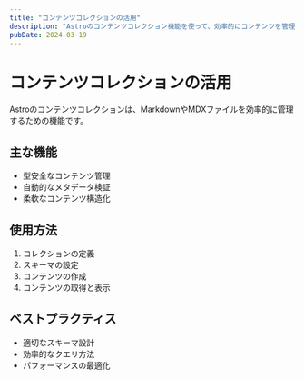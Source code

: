 ```yaml
---
title: "コンテンツコレクションの活用"
description: "Astroのコンテンツコレクション機能を使って、効率的にコンテンツを管理する方法を解説します。"
pubDate: 2024-03-19
---
```


# コンテンツコレクションの活用

Astroのコンテンツコレクションは、MarkdownやMDXファイルを効率的に管理するための機能です。

## 主な機能

- 型安全なコンテンツ管理
- 自動的なメタデータ検証
- 柔軟なコンテンツ構造化

## 使用方法

1. コレクションの定義
2. スキーマの設定
3. コンテンツの作成
4. コンテンツの取得と表示

## ベストプラクティス

- 適切なスキーマ設計
- 効率的なクエリ方法
- パフォーマンスの最適化 